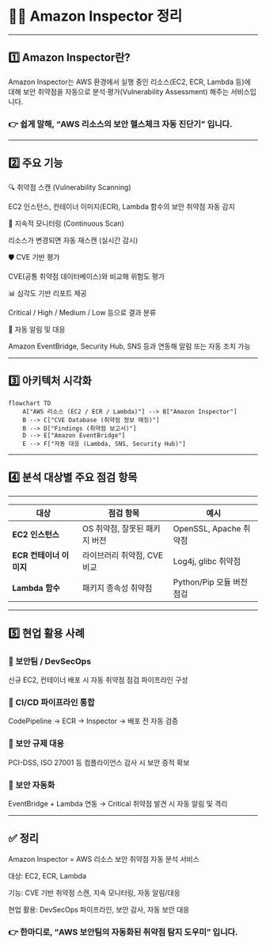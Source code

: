 # 🕵️‍♂️ Amazon Inspector 정리

---

## 1️⃣ Amazon Inspector란?

Amazon Inspector는 AWS 환경에서 실행 중인 리소스(EC2, ECR, Lambda 등)에 대해
보안 취약점을 자동으로 분석·평가(Vulnerability Assessment) 해주는 서비스입니다.

### 👉 쉽게 말해, “AWS 리소스의 보안 헬스체크 자동 진단기” 입니다.

---

## 2️⃣ 주요 기능

🔍 취약점 스캔 (Vulnerability Scanning)

EC2 인스턴스, 컨테이너 이미지(ECR), Lambda 함수의 보안 취약점 자동 감지

🧠 지속적 모니터링 (Continuous Scan)

리소스가 변경되면 자동 재스캔 (실시간 감시)

🛡️ CVE 기반 평가

CVE(공통 취약점 데이터베이스)와 비교해 위험도 평가

📊 심각도 기반 리포트 제공

Critical / High / Medium / Low 등으로 결과 분류

🔔 자동 알림 및 대응

Amazon EventBridge, Security Hub, SNS 등과 연동해 알림 또는 자동 조치 가능

---

## 3️⃣ 아키텍처 시각화
```mermaid
flowchart TD
    A["AWS 리소스 (EC2 / ECR / Lambda)"] --> B["Amazon Inspector"]
    B --> C["CVE Database (취약점 정보 매칭)"]
    B --> D["Findings (취약점 보고서)"]
    D --> E["Amazon EventBridge"]
    E --> F["자동 대응 (Lambda, SNS, Security Hub)"]
```

---

## 4️⃣ 분석 대상별 주요 점검 항목

---

| 대상               | 점검 항목              | 예시                  |
| ---------------- | ------------------ | ------------------- |
| **EC2 인스턴스**     | OS 취약점, 잘못된 패키지 버전 | OpenSSL, Apache 취약점 |
| **ECR 컨테이너 이미지** | 라이브러리 취약점, CVE 비교  | Log4j, glibc 취약점    |
| **Lambda 함수**    | 패키지 종속성 취약점        | Python/Pip 모듈 버전 점검 |

---

## 5️⃣ 현업 활용 사례

### 🏢 보안팀 / DevSecOps

신규 EC2, 컨테이너 배포 시 자동 취약점 점검 파이프라인 구성

### 🚀 CI/CD 파이프라인 통합

CodePipeline → ECR → Inspector → 배포 전 자동 검증

### 🧩 보안 규제 대응

PCI-DSS, ISO 27001 등 컴플라이언스 감사 시 보안 증적 확보

### 🧠 보안 자동화

EventBridge + Lambda 연동 → Critical 취약점 발견 시 자동 알림 및 격리

---

## ✅ 정리

Amazon Inspector = AWS 리소스 보안 취약점 자동 분석 서비스

대상: EC2, ECR, Lambda

기능: CVE 기반 취약점 스캔, 지속 모니터링, 자동 알림/대응

현업 활용: DevSecOps 파이프라인, 보안 감사, 자동 보안 대응

### 👉 한마디로, “AWS 보안팀의 자동화된 취약점 탐지 도우미” 입니다.
